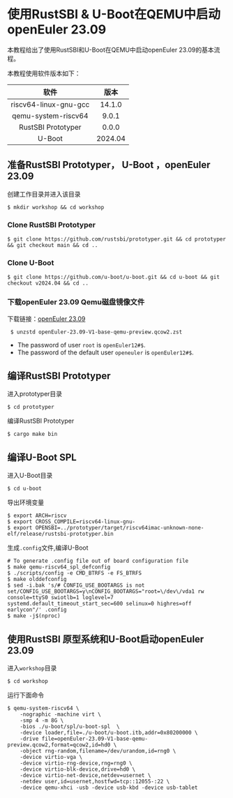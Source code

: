 # 使用RustSBI & U-Boot在QEMU中启动openEuler 23.09

本教程给出了使用RustSBI和U-Boot在QEMU中启动openEuler 23.09的基本流程。

本教程使用软件版本如下：

|         软件          |  版本   |
| :-------------------: | :-----: |
| riscv64-linux-gnu-gcc | 14.1.0  |
|  qemu-system-riscv64  |  9.0.1  |
|  RustSBI Prototyper   |  0.0.0  |
|        U-Boot         | 2024.04 |

## 准备RustSBI Prototyper， U-Boot ，openEuler 23.09
创建工作目录并进入该目录

``` shell
$ mkdir workshop && cd workshop
```

### Clone RustSBI Prototyper

``` shell
$ git clone https://github.com/rustsbi/prototyper.git && cd prototyper && git checkout main && cd ..
```

### Clone U-Boot

``` shell
$ git clone https://github.com/u-boot/u-boot.git && cd u-boot && git checkout v2024.04 && cd ..
```
### 下载openEuler 23.09 Qemu磁盘镜像文件

下载链接：[openEuler 23.09](https://mirror.iscas.ac.cn/openeuler-sig-riscv/openEuler-RISC-V/preview/openEuler-23.09-V1-riscv64/QEMU/openEuler-23.09-V1-base-qemu-preview.qcow2.zst)
```shell
 $ unzstd openEuler-23.09-V1-base-qemu-preview.qcow2.zst
```
- The password of user `root` is `openEuler12#$`.
- The password of the default user `openeuler` is `openEuler12#$`.


## 编译RustSBI  Prototyper

进入prototyper目录

``` shell
$ cd prototyper
```

编译RustSBI  Prototyper

``` shell
$ cargo make bin
```

## 编译U-Boot SPL

进入U-Boot目录

``` shell
$ cd u-boot
```

导出环境变量

``` shell
$ export ARCH=riscv
$ export CROSS_COMPILE=riscv64-linux-gnu-
$ export OPENSBI=../prototyper/target/riscv64imac-unknown-none-elf/release/rustsbi-prototyper.bin 
```

生成`.config`文件,编译U-Boot

``` shell
# To generate .config file out of board configuration file
$ make qemu-riscv64_spl_defconfig
$ ./scripts/config -e CMD_BTRFS -e FS_BTRFS
$ make olddefconfig
$ sed -i.bak 's/# CONFIG_USE_BOOTARGS is not set/CONFIG_USE_BOOTARGS=y\nCONFIG_BOOTARGS="root=\/dev\/vda1 rw console=ttyS0 swiotlb=1 loglevel=7 systemd.default_timeout_start_sec=600 selinux=0 highres=off earlycon"/' .config
$ make -j$(nproc)
```

## 使用RustSBI 原型系统和U-Boot启动openEuler 23.09

进入`workshop`目录

``` shell
$ cd workshop
```

运行下面命令

``` shell
$ qemu-system-riscv64 \
    -nographic -machine virt \
    -smp 4 -m 8G \
    -bios ./u-boot/spl/u-boot-spl  \
    -device loader,file=./u-boot/u-boot.itb,addr=0x80200000 \
    -drive file=openEuler-23.09-V1-base-qemu-preview.qcow2,format=qcow2,id=hd0 \
    -object rng-random,filename=/dev/urandom,id=rng0 \
    -device virtio-vga \
    -device virtio-rng-device,rng=rng0 \
    -device virtio-blk-device,drive=hd0 \
    -device virtio-net-device,netdev=usernet \
    -netdev user,id=usernet,hostfwd=tcp::12055-:22 \
    -device qemu-xhci -usb -device usb-kbd -device usb-tablet
```